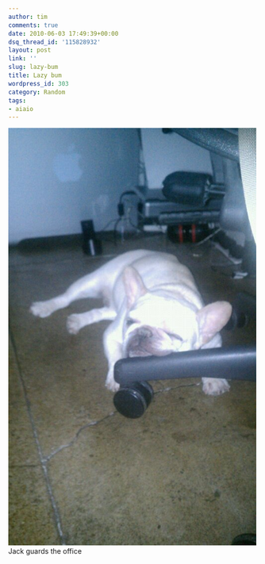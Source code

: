 ```yaml
---
author: tim
comments: true
date: 2010-06-03 17:49:39+00:00
dsq_thread_id: '115828932'
layout: post
link: ''
slug: lazy-bum
title: Lazy bum
wordpress_id: 303
category: Random
tags:
- aiaio
---
```


![image](/images/2010/06/wpid-IMAG0048.jpg) Jack guards the office